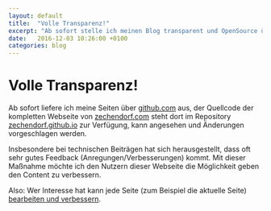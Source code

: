 ```yaml
---
layout: default
title:  "Volle Transparenz!"
excerpt: "Ab sofort stelle ich meinen Blog transparent und OpenSource über GitHub bereit"
date:   2016-12-03 10:26:00 +0100
categories: blog
---
```


# Volle Transparenz!

Ab sofort liefere ich meine Seiten über [github.com][github] aus, der Quellcode der kompletten Webseite von [zechendorf.com][zechendorf] steht dort im Repository [zechendorf.github.io][zechendorf.github.io-repository] zur Verfügung, kann angesehen und Änderungen vorgeschlagen werden.

Insbesondere bei technischen Beiträgen hat sich herausgestellt, dass oft sehr gutes Feedback (Anregungen/Verbesserungen) kommt. Mit dieser Maßnahme möchte ich den Nutzern dieser Webseite die Möglichkeit geben den Content zu verbessern. 

Also: Wer Interesse hat kann jede Seite (zum Beispiel die aktuelle Seite) [bearbeiten und verbessern][edit-on-github].

[github]: https://github.com
[zechendorf]: https://www.zechendorf.com
[zechendorf.github.io-repository]: https://github.com/zechendorf/zechendorf.github.io/
[edit-on-github]: https://github.com/zechendorf/zechendorf.github.io/edit/master/_posts/2016-12-03-volle-transparenz.markdown
